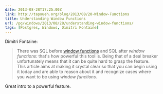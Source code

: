 ```yaml
--- 
date: 2013-08-28T17:25:00Z
link: http://tapoueh.org/blog/2013/08/20-Window-Functions
title: Understanding Window Functions
url: /pg/windows/2013/08/28/understanding-window-functions/
tags: [Postgres, Windows, Dimitri Fontaine]
---
```


Dimitri Fontaine:

> There was SQL before
> [window functions](http://www.postgresql.org/docs/current/static/tutorial-window.html)
> and SQL after *window functions:* that's how powerful this tool is. Being
> that of a deal breaker unfortunately means that it can be quite hard to
> grasp the feature. This article aims at making it crystal clear so that you
> can begin using it today and are able to reason about it and recognize cases
> where you want to be using *window functions.*

Great intro to a powerful feature.


